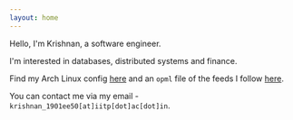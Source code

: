```yaml
---
layout: home
---
```


Hello, I'm Krishnan, a software engineer.

I'm interested in databases, distributed systems and finance.

Find my Arch Linux config [here](https://github.com/lordlabuckdas/dotfiles) and an `opml` file of the feeds I follow [here](https://github.com/lordlabuckdas/lordlabuckdas.github.io/raw/main/feeds.opml).

You can contact me via my email - `krishnan_1901ee50[at]iitp[dot]ac[dot]in`.

